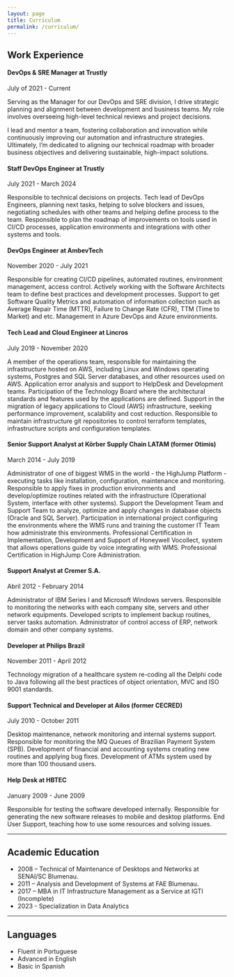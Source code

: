 ```yaml
---
layout: page
title: Curriculum
permalink: /curriculum/
---
```


## Work Experience

#### DevOps & SRE Manager at Trustly
July of 2021 - Current

Serving as the Manager for our DevOps and SRE division, I drive strategic planning and alignment between development and business teams. My role involves overseeing high-level technical reviews and project decisions.

I lead and mentor a team, fostering collaboration and innovation while continuously improving our automation and infrastructure strategies. Ultimately, I’m dedicated to aligning our technical roadmap with broader business objectives and delivering sustainable, high-impact solutions.

#### Staff DevOps Engineer at Trustly
July 2021 - March 2024

Responsible to technical decisions on projects.
Tech lead of DevOps Engineers, planning next tasks, helping to solve blockers and issues, negotiating schedules with other teams and helping define process to the team. Responsible to plan the roadmap of improvements on tools used in CI/CD processes, application environments and integrations with other systems and tools.

#### DevOps Engineer at AmbevTech 
November 2020 - July 2021 

Responsible for creating CI/CD pipelines, automated routines, environment management, access control. Actively working with the Software Architects team to define best practices and development processes. Support to get Software Quality Metrics and automation of information collection such as Average Repair Time (MTTR), Failure to Change Rate (CFR), TTM (Time to Market) and etc. Management in Azure DevOps and Azure environments. 

#### Tech Lead and Cloud Engineer at Lincros 
July 2019 - November 2020 

A member of the operations team, responsible for maintaining the infrastructure hosted on AWS, including Linux and Windows operating systems, Postgres and SQL Server databases, and other resources used on AWS. Application error analysis and support to HelpDesk and Development teams. Participation of the Technology Board where the architectural standards and features used by the applications are defined. Support in the migration of legacy applications to Cloud (AWS) infrastructure, seeking performance improvement, scalability and cost reduction. Responsible to maintain infrastructure git repositories to control terraform templates, infrastructure scripts and configuration templates. 

#### Senior Support Analyst at Körber Supply Chain LATAM (former Otimis)
March 2014 - July 2019

Administrator of one of biggest WMS in the world - the HighJump Platform - executing tasks like installation, configuration, maintenance and monitoring. Responsible to apply fixes in production environments and develop/optimize routines related with the infrastructure (Operational System, interface with other systems). Support the Development Team and Support Team to analyze, optimize and apply changes in database objects (Oracle and SQL Server). Participation in international project configuring the environments where the WMS runs and training the customer IT Team how administrate this environments. Professional Certification in Implementation, Development and Support of Honeywell Vocollect, system that allows operations guide by voice integrating with WMS. Professional Certification in HighJump Core Administration. 

#### Support Analyst at Cremer S.A. 
Abril 2012 - February 2014

Administrator of IBM Series I and Microsoft Windows servers. Responsible to monitoring the networks with each company site, servers and other network equipments. Developed scripts to implement backup routines, server tasks automation. Administrator of control access of ERP, network domain and other company systems. 

#### Developer at Philips Brazil 
November 2011 - April 2012

Technology migration of a healthcare system re-coding all the Delphi code to Java following all the best practices of object orientation, MVC and ISO 9001 standards. 

#### Support Technical and Developer at Ailos (former CECRED)
July 2010 - October 2011

Desktop maintenance, network monitoring and internal systems support. Responsible for monitoring the MQ Queues of Brazilian Payment System (SPB). Development of financial and accounting systems creating new routines and applying bug fixes. Development of ATMs system used by more than 100 thousand users. 

#### Help Desk at HBTEC 
January 2009 - June 2009 

Responsible for testing the software developed internally. Responsible for generating the new software releases to mobile and desktop platforms. End User Support, teaching how to use some resources and solving issues.

---
## Academic Education
- 2008 – Technical of Maintenance of Desktops and Networks at SENAI/SC Blumenau.
- 2011 – Analysis and Development of Systems at FAE Blumenau. 
- 2017 – MBA in IT Infrastructure Management as a Service at IGTI (Incomplete) 
- 2023 - Specialization in Data Analytics 

---
## Languages
- Fluent in Portuguese
- Advanced in English
- Basic in Spanish